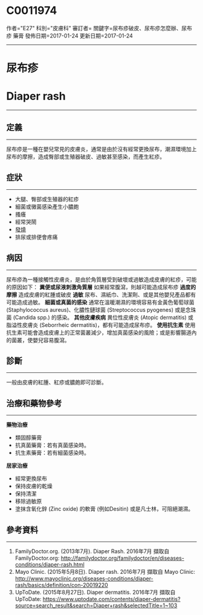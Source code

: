 # C0011974
作者="E27"
科別="皮膚科"
審訂者=
關鍵字=尿布疹破皮、尿布疹怎麼辦、尿布疹 藥膏
發佈日期=2017-01-24
更新日期=2017-01-24

----------
# 尿布疹
# Diaper rash
----------
## 定義
----------

尿布疹是一種在嬰兒常見的皮膚炎，通常是由於沒有經常更換尿布，潮濕環境加上尿布的摩擦，造成臀部或生殖器破皮、過敏甚至感染，而產生紅疹。

## 症狀
----------
- 大腿、臀部或生殖器的紅疹
- 細菌或黴菌感染產生小膿皰
- 搔癢
- 經常哭鬧
- [發燒](C0015967)
- 排尿或排便會疼痛
## 病因
----------

尿布疹為一種接觸性皮膚炎，是由於角質層受到破壞或過敏造成皮膚的紅疹，可能的原因如下：
**糞便或尿液刺激角質層**
如果經常腹瀉，則越可能造成尿布疹
**過度的摩擦**
造成皮膚的紅腫或破皮
**過敏**
尿布、濕紙巾、洗潔劑、或是其他嬰兒產品都有可能造成過敏。
**細菌或真菌的感染**
通常在溫暖潮濕的環境容易有金黃色葡萄球菌 (Staphylococcus aureus)、化膿性鏈球菌 (Streptococcus pyogenes) 或是念珠菌 (Candida spp.) 的感染。
**其他皮膚疾病**
異位性皮膚炎 (Atopic dermatitis) 或脂溢性皮膚炎 (Seborrheic dermatitis)，都有可能造成尿布疹。
**使用抗生素**
使用抗生素可能會造成皮膚上的正常菌叢減少，增加真菌感染的風險；或是影響腸道內的菌叢，使嬰兒容易腹瀉。

## 診斷
----------

一般由皮膚的紅腫、紅疹或膿皰即可診斷。

## 治療和藥物參考
----------

**藥物治療**

- 類固醇藥膏
- 抗真菌藥膏：若有真菌感染時。
- 抗生素藥膏：若有細菌感染時。

**居家治療**

- 經常更換尿布
- 保持皮膚的乾燥
- 保持清潔
- 移除過敏原
- 塗抹含氧化鋅 (Zinc oxide) 的軟膏 (例如Desitin) 或是凡士林，可阻絕潮濕。
## 參考資料
----------
1. FamilyDoctor.org. (2013年7月). Diaper Rash. 2016年7月 擷取自 FamilyDoctor.org: http://familydoctor.org/familydoctor/en/diseases-conditions/diaper-rash.html
2. Mayo Clinic. (2015年5月8日). Diaper rash. 2016年7月 擷取自 Mayo Clinic: http://www.mayoclinic.org/diseases-conditions/diaper-rash/basics/definition/con-20019220
3. UpToDate. (2015年8月27日). Diaper dermatitis. 2016年7月 擷取自 UpToDate: https://www.uptodate.com/contents/diaper-dermatitis?source=search_result&search=Diaper+rash&selectedTitle=1~103










